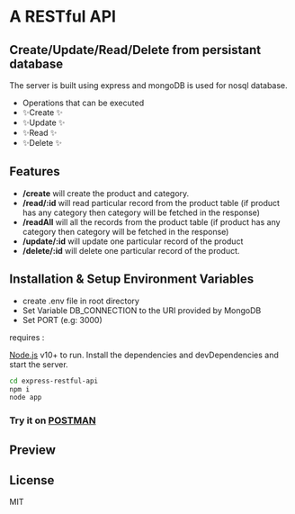 # A RESTful API 
## Create/Update/Read/Delete from persistant database


The server is built using express and mongoDB is used for nosql database.

- Operations that can be executed
- ✨Create ✨
- ✨Update ✨
- ✨Read ✨
- ✨Delete ✨

## Features

- **/create** will create the product and category.
- **/read/:id** will read particular record from the product table (if product has any category then category will be fetched in the response)
- **/readAll** will all the records from the product table (if product has any category then category will be fetched in the response)
- **/update/:id** will update one particular record of the product
- **/delete/:id** will delete one particular record of the product.



## Installation & Setup Environment Variables
- create .env file in root directory
- Set Variable DB_CONNECTION to the URI provided by MongoDB
- Set PORT (e.g: 3000)

 requires :
 
 [Node.js](https://nodejs.org/) v10+ to run.
Install the dependencies and devDependencies and start the server.

```sh
cd express-restful-api
npm i
node app
```



### Try it on [POSTMAN](https://www.postman.com/) 

## Preview


## License
MIT